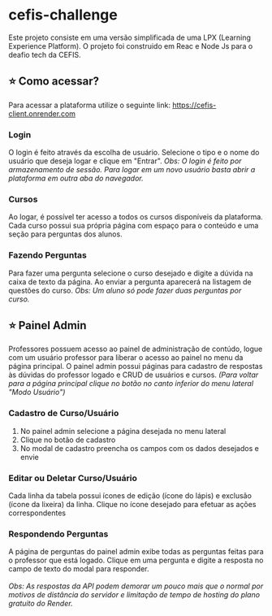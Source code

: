 # cefis-challenge
Este projeto consiste em uma versão simplificada de uma LPX (Learning Experience Platform). O projeto foi construido em Reac e Node Js para o deafio tech da CEFIS.

## ⭐ Como acessar?
Para acessar a plataforma utilize o seguinte link: https://cefis-client.onrender.com

### Login
O login é feito através da escolha de usuário. Selecione o tipo e o nome do usuário que deseja logar e clique em "Entrar".
_Obs: O login é feito por armazenamento de sessão. Para logar em um novo usuário basta abrir a plataforma em outra aba do navegador._

### Cursos
Ao logar, é possível ter acesso a todos os cursos disponíveis da plataforma. Cada curso possui sua própria página com espaço para o conteúdo e uma seção para perguntas dos alunos.

### Fazendo Perguntas
Para fazer uma pergunta selecione o curso desejado e digite a dúvida na caixa de texto da página. Ao enviar a pergunta aparecerá na listagem de questões do curso.
_Obs: Um aluno só pode fazer duas perguntas por curso._

## ⭐ Painel Admin
Professores possuem acesso ao painel de administração de contúdo, logue com um usuário professor para liberar o acesso ao painel no menu da página principal. O painel admin possui páginas para cadastro de respostas às dúvidas do professor logado e CRUD de usuários e cursos. _(Para voltar para a página principal clique no botão no canto inferior do menu lateral "Modo Usuário")_

### Cadastro de Curso/Usuário
1) No painel admin selecione a página desejada no menu lateral
2) Clique no botão de cadastro
3) No modal de cadastro preencha os campos com os dados desejados e envie

### Editar ou Deletar Curso/Usuário
Cada linha da tabela possui ícones de edição (ícone do lápis) e exclusão (ícone da lixeira) da linha. Clique no ícone desejado para efetuar as ações correspondentes

### Respondendo Perguntas
A página de perguntas do painel admin exibe todas as perguntas feitas para o professor que está logado. Clique em uma pergunta e digite a resposta no campo de texto do modal para responder.
<br><br>
_Obs: As respostas da API podem demorar um pouco mais que o normal por motivos de distância do servidor e limitação de tempo de hosting do plano gratuito do Render._
